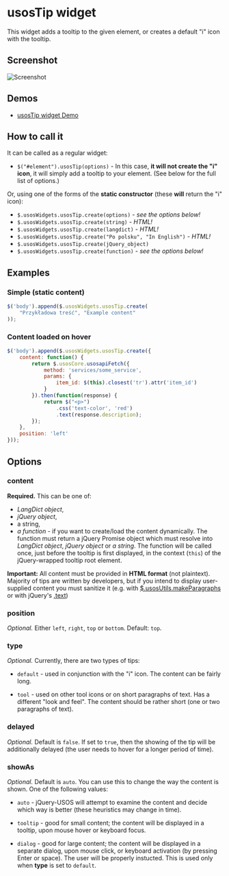 usosTip widget
==============

This widget adds a tooltip to the given element, or creates a default "i" icon
with the tooltip.

Screenshot
----------

![Screenshot](http://i.imgur.com/xPpPbKG.png)

Demos
-----

  * [usosTip widget Demo](http://jsfiddle.net/gh/get/jquery/1.9.1/dependencies/migrate,ui/MUCI/jquery-usos/tree/master/jsfiddle-demos/widget.tip)

How to call it
--------------

It can be called as a regular widget:

  * `$("#element").usosTip(options)` - In this case, **it will not create the "i"
    icon**, it will simply add a tooltip to your element. (See below for the
    full list of options.)

Or, using one of the forms of the **static constructor** (these **will** return
the "i" icon):

  * `$.usosWidgets.usosTip.create(options)` - *see the options below!*
  * `$.usosWidgets.usosTip.create(string)` - *HTML!*
  * `$.usosWidgets.usosTip.create(langdict)` - *HTML!*
  * `$.usosWidgets.usosTip.create("Po polsku", "In English")` - *HTML!*
  * `$.usosWidgets.usosTip.create(jQuery_object)`
  * `$.usosWidgets.usosTip.create(function)` - *see the options below!*

Examples
--------

### Simple (static content)

```javascript
$('body').append($.usosWidgets.usosTip.create(
    "Przykładowa treść", "Example content"
));
```

### Content loaded on hover

```javascript
$('body').append($.usosWidgets.usosTip.create({
    content: function() {
        return $.usosCore.usosapiFetch({
            method: 'services/some_service',
            params: {
                item_id: $(this).closest('tr').attr('item_id')
            }
        }).then(function(response) {
            return $("<p>")
                .css('text-color', 'red')
                .text(response.description);
        });
    },
    position: 'left'
}));
```

Options
-------

### content

**Required.** This can be one of:

  * *LangDict object*,
  * *jQuery object*,
  * a string,
  * *a function* - if you want to create/load the content dynamically. The
    function must return a jQuery Promise object which must resolve into
    *LangDict object*, *jQuery object* or *a string*. The function will be
    called once, just before the tooltip is first displayed, in the context
    (`this`) of the jQuery-wrapped tooltip root element.

**Important:** All content must be provided in **HTML format** (not plaintext).
Majority of tips are written by developers, but if you intend to display
user-supplied content you must sanitize it (e.g. with
[$.usosUtils.makeParagraphs](utils.makeParagraphs.md) or with jQuery's
[.text](http://api.jquery.com/text/#text-textString))

### position

*Optional.* Either `left`, `right`, `top` or `bottom`. Default: `top`.

### type

*Optional.* Currently, there are two types of tips:

  * `default` - used in conjunction with the "i" icon. The content can be fairly
    long.

  * `tool` - used on other tool icons or on short paragraphs of text. Has a
    different "look and feel". The content should be rather short (one or two
    paragraphs of text).

### delayed

*Optional.* Default is `false`. If set to `true`, then the showing of the tip
will be additionally delayed (the user needs to hover for a longer period of
time).

### showAs

*Optional.* Default is `auto`. You can use this to change the way the content
is shown. One of the following values:

  * `auto` - jQuery-USOS will attempt to examine the content and decide which
    way is better (these heuristics may change in time).

  * `tooltip` - good for small content; the content will be displayed in a
     tooltip, upon mouse hover or keyboard focus.

  * `dialog` - good for large content; the content will be displayed in a
    separate dialog, upon mouse click, or keyboard activation (by pressing
    Enter or space). The user will be properly instucted. This is used only
    when **type** is set to `default`.
